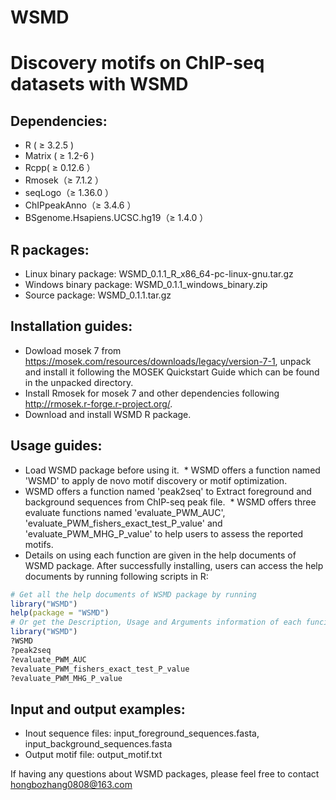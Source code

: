 # WSMD
Discovery motifs on ChIP-seq datasets with WSMD
=================================================

Dependencies:
-------
  * R ( ≥ 3.2.5 )
  * Matrix ( ≥ 1.2-6 )
  * Rcpp( ≥ 0.12.6 ）
  * Rmosek（≥ 7.1.2 ）
  * seqLogo（≥ 1.36.0 ）
  * ChIPpeakAnno（≥ 3.4.6 ）
  * BSgenome.Hsapiens.UCSC.hg19（≥ 1.4.0 ）

R packages:
-------------------------
  * Linux binary package: WSMD_0.1.1_R_x86_64-pc-linux-gnu.tar.gz
  * Windows binary package: WSMD_0.1.1_windows_binary.zip
  * Source package: WSMD_0.1.1.tar.gz
  
Installation guides:
-------------------------
  * Dowload mosek 7 from https://mosek.com/resources/downloads/legacy/version-7-1, unpack and install it following the MOSEK Quickstart Guide which can be found in the unpacked directory.
  * Install Rmosek for mosek 7 and other dependencies following http://rmosek.r-forge.r-project.org/.
  * Download and install WSMD R package.
    
Usage guides:
-------------------------
  * Load WSMD package before using it.
  * WSMD offers a function named 'WSMD' to apply de novo motif discovery or motif optimization.
  * WSMD offers a function named 'peak2seq' to Extract foreground and background sequences from ChIP-seq peak file.
  * WSMD offers three evaluate functions named 'evaluate_PWM_AUC', 'evaluate_PWM_fishers_exact_test_P_value' and 'evaluate_PWM_MHG_P_value' to help users to assess the reported motifs.
  * Details on using each function are given in the help documents of WSMD package. After successfully installing, users can access the help documents by running following scripts in R:

```r
# Get all the help documents of WSMD package by running
library("WSMD")
help(package = "WSMD")
# Or get the Description, Usage and Arguments information of each funciton directly by running
library("WSMD")
?WSMD
?peak2seq
?evaluate_PWM_AUC
?evaluate_PWM_fishers_exact_test_P_value
?evaluate_PWM_MHG_P_value
```
 
Input and output examples:
-------------------------
  * Inout sequence files: input_foreground_sequences.fasta, input_background_sequences.fasta
  * Output motif file: output_motif.txt
  
If having any questions about WSMD packages, please feel free to contact hongbozhang0808@163.com
